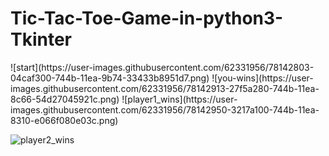 # Tic-Tac-Toe-Game-in-python3-Tkinter
<centre>
<h>![start](https://user-images.githubusercontent.com/62331956/78142803-04caf300-744b-11ea-9b74-33433b8951d7.png)</h>
</centre>
<centre>
![you-wins](https://user-images.githubusercontent.com/62331956/78142913-27f5a280-744b-11ea-8c66-54d27045921c.png)
</centre>
![player1_wins](https://user-images.githubusercontent.com/62331956/78142950-3217a100-744b-11ea-8310-e066f080e03c.png)

![player2_wins](https://user-images.githubusercontent.com/62331956/78143586-1660ca80-744c-11ea-9c60-d8200136b734.png)

</centre>
